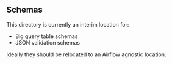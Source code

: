 ## Schemas

This directory is currently an interim location for:
- Big query table schemas 
- JSON validation schemas

Ideally they should be relocated to an Airflow agnostic location. 